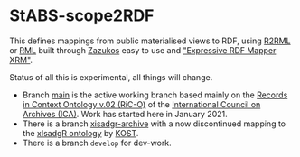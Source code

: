 # StABS-scope2RDF
This defines mappings from public materialised views to RDF, using [R2RML](https://www.w3.org/TR/r2rml) or [RML](https://rml.io) built through [Zazukos](https://zazuko.com/) easy to use and ["Expressive RDF Mapper XRM"](https://github.com/zazuko/expressive-rdf-mapper).

Status of all this is experimental, all things will change.
* Branch [main](https://github.com/Staatsarchiv-Basel-Stadt/StABS-scope2RDF/tree/main) is the active working branch based mainly on the [Records in Context Ontology v.02 (RiC-O)](https://github.com/ICA-EGAD/RiC-O/) of the [International Council on Archives (ICA)](https://www.ica.org). Work has started here in January 2021.
* There is a branch [xisadgr-archive](https://github.com/Staatsarchiv-Basel-Stadt/StABS-scope2RDF/tree/xisadgr-archive) with a now discontinued mapping to the [xIsadgR ontology](https://github.com/KOST-CECO/ontologies) by [KOST](https://kost-ceco.ch). 
* There is a branch `develop` for dev-work.

